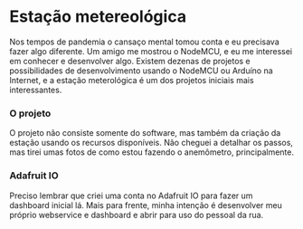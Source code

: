 # Estação metereológica #

Nos tempos de pandemia o cansaço mental tomou conta e eu precisava fazer algo diferente. Um amigo me mostrou o NodeMCU, e eu me interessei em conhecer e desenvolver algo. Existem dezenas de projetos e possibilidades de desenvolvimento usando o NodeMCU ou Arduíno na Internet, e a estação meterológica é um dos projetos iniciais mais interessantes.

### O projeto ###

O projeto não consiste somente do software, mas também da criação da estação usando os recursos disponíveis. Não cheguei a detalhar os passos, mas tirei umas fotos de como estou fazendo o anemômetro, principalmente. 

### Adafruit IO ###

Preciso lembrar que criei uma conta no Adafruit IO para fazer um dashboard inicial lá. Mais para frente, minha intenção é desenvolver meu próprio webservice e dashboard e abrir para uso do pessoal da rua.
